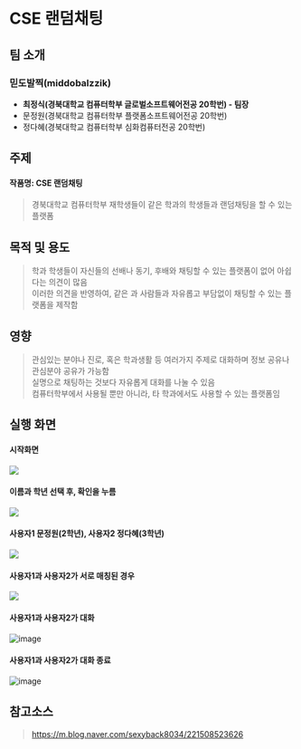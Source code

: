 # CSE 랜덤채팅
## 팀 소개
### 믿도발찍(middobalzzik)
- **최정식(경북대학교 컴퓨터학부 글로벌소프트웨어전공 20학번) - 팀장**    
- 문정원(경북대학교 컴퓨터학부 플랫폼소프트웨어전공 20학번)   
- 정다혜(경북대학교 컴퓨터학부 심화컴퓨터전공 20학번)
## 주제
#### 작품명: CSE 랜덤채팅
> 경북대학교 컴퓨터학부 재학생들이 같은 학과의 학생들과 랜덤채팅을 할 수 있는 플랫폼
## 목적 및 용도
> 학과 학생들이 자신들의 선배나 동기, 후배와 채팅할 수 있는 플랫폼이 없어 아쉽다는 의견이 많음    
> 이러한 의견을 반영하여, 같은 과 사람들과 자유롭고 부담없이 채팅할 수 있는 플랫폼을 제작함    
## 영향
> 관심있는 분야나 진로, 혹은 학과생활 등 여러가지 주제로 대화하며 정보 공유나 관심분야 공유가 가능함  
> 실명으로 채팅하는 것보다 자유롭게 대화를 나눌 수 있음    
> 컴퓨터학부에서 사용될 뿐만 아니라, 타 학과에서도 사용할 수 있는 플랫폼임
## 실행 화면
#### 시작화면
<img src="https://user-images.githubusercontent.com/72001106/126690280-3ea81176-4670-482e-851c-02691b7155ce.png"></img><br/>    
#### 이름과 학년 선택 후, 확인을 누름
<img src="https://user-images.githubusercontent.com/72001106/126690418-c8c2b1e1-2173-41ac-905c-19de1b481ad1.png"></img><br/>
#### 사용자1 문정원(2학년), 사용자2 정다혜(3학년)
<img src="https://user-images.githubusercontent.com/72001106/126691955-1205427e-e5fc-4f82-82df-6fef4f070081.png"></img><br/>
#### 사용자1과 사용자2가 서로 매칭된 경우
<img src="https://user-images.githubusercontent.com/72001106/126692592-1b089975-629a-4584-ad28-81e1d31a292c.png"></img><br/>
#### 사용자1과 사용자2가 대화
![image](https://user-images.githubusercontent.com/72001106/126692894-c654ebf7-d068-490a-a032-32a49d23a49d.png)
#### 사용자1과 사용자2가 대화 종료
![image](https://user-images.githubusercontent.com/72001106/126693063-d1b3c19e-bd9c-4fb9-a50d-f2cff56fdc06.png)


## 참고소스
>https://m.blog.naver.com/sexyback8034/221508523626
